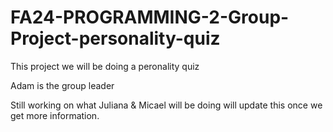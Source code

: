 # FA24-PROGRAMMING-2-Group-Project-personality-quiz

This project we will be doing a peronality quiz

Adam is the group leader

Still working on what Juliana & Micael will be doing will update this once we get more information.